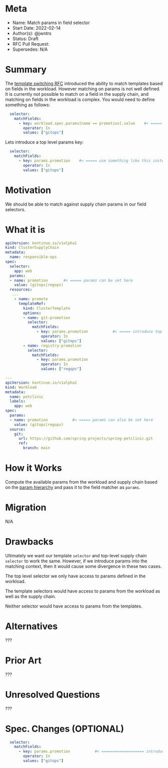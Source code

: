 # Meta
[meta]: #meta
- Name: Match params in field selector
- Start Date: 2022-02-14
- Author(s): @jwntrs
- Status: Draft
- RFC Pull Request:
- Supersedes: N/A

# Summary
[summary]: #summary

The [template switching RFC](https://github.com/vmware-tanzu/cartographer/pull/75) introduced the ability to match templates based on fields in the workload. However matching on params is not well defined. It is currently not possible to match on a field in the supply chain, and matching on fields in the workload is complex. You would need to define something as follows:

```yaml
  selector:
    matchFields:
      - key: workload.spec.params[name == promotion].value    #< ===== does this even work?
        operator: In
        values: ["gitops"]
```

Lets introduce a top level params key:

```yaml
  selector:
    matchFields:
      - key: params.promotion    #< ===== use something like this instead
        operator: In
        values: ["gitops"]
```


# Motivation
[motivation]: #motivation

We should be able to match against supply chain params in our field selectors.

# What it is
[what-it-is]: #what-it-is

```yaml
apiVersion: kontinue.io/v1alpha1
kind: ClusterSupplyChain
metadata:
  name: responsible-ops
spec:
  selector:
    app: web
  params:
  - name: promotion       #< ===== params can be set here
    value: (gitops|regops)
  resources:
   ...
    - name: promote
      templateRef:
        kind: ClusterTemplate
        options:
        - name: git-promotion
          selector:
            matchFields:
              - key: params.promotion           #< ===== introduce top level `params` that relies on our param hierarchy
                operator: In
                values: ["gitops"]
        - name: registry-promotion
          selector:
            matchFields:
              - key: params.promotion
                operator: In
                values: ["regops"]

---
apiVersion: kontinue.io/v1alpha1
kind: Workload
metadata:
  name: petclinic
  labels:
    app: web
spec:
  params:
  - name: promotion           #< ===== params can also be set here
    value: (gitops|regops)
  source:
    git:
      url: https://github.com/spring-projects/spring-petclinic.git
      ref:
        branch: main
```

# How it Works
[how-it-works]: #how-it-works

Compute the available params from the workload and supply chain based on the [param hierarchy](https://cartographer.sh/docs/v0.2.0/architecture/#parameter-hierarchy) and pass it to the field matcher as `params`.

# Migration
[migration]: #migration

N/A

# Drawbacks
[drawbacks]: #drawbacks

Ultimately we want our template `selector` and top-level supply chain `selector` to work the same. However, if we introduce params into the matching context, then it would cause some divergence in these two cases. 

The top level selector we only have access to params defined in the workload.

The template selectors would have access to params from the workload as well as the supply chain.

Neither selector would have access to params from the templates.


# Alternatives
[alternatives]: #alternatives

???

# Prior Art
[prior-art]: #prior-art

???

# Unresolved Questions
[unresolved-questions]: #unresolved-questions

???

# Spec. Changes (OPTIONAL)
[spec-changes]: #spec-changes

```yaml
  selector:
    matchFields:
      - key: params.promotion           #< =================== introduce top level `params`
        operator: In
        values: ["gitops"]
```


